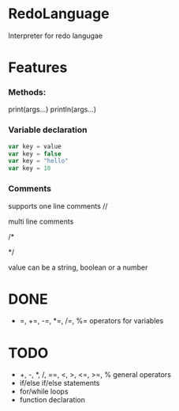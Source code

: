 # RedoLanguage
Interpreter for redo langugae

# Features
### Methods:
print(args...)
println(args...)
### Variable declaration
```ts
var key = value
var key = false
var key = "hello"
var key = 10
```
### Comments
supports
one line comments //

multi line comments

/*

*/

value can be a string, boolean or a number
# DONE
- =, +=, -=, *=, /=, %= operators for variables
# TODO
- +, -, *, /, ==, <, >, <=, >=, % general operators
- if/else if/else statements
- for/while loops
- function declaration

